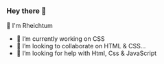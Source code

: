 ### Hey there 👋
 🤪 I'm Rheichtum 
- 🔭 I’m currently working on CSS
- 👯 I’m looking to collaborate on HTML & CSS...
- 🤔 I’m looking for help with Html, Css & JavaScript

<!--
**Rheichtum/Rheichtum** is a ✨ _special_ ✨ repository because its `README.md` (this file) appears on your GitHub profile.

Here are some ideas to get you started:
- 🤪 I'm Rheichtum 
- 🔭 I’m currently working on Javascript function
- 🌱 I’m currently learning Java's a 
- 👯 I’m looking to collaborate on ...
- 🤔 I’m looking for help with Html, Css & JavaScript 
- 💬 Ask me about Frontend 
- 📫 How to reach me: rheichtum@gmail.com
- 😄 Pronouns: ...
- ⚡ Fun fact: ...
-->
